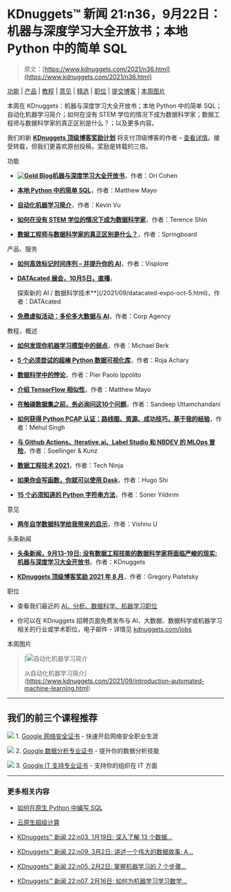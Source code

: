 # KDnuggets™ 新闻 21:n36，9月22日：机器与深度学习大全开放书；本地 Python 中的简单 SQL

> 原文：[https://www.kdnuggets.com/2021/n36.html](https://www.kdnuggets.com/2021/n36.html)

[功能](#feat) | [产品](#prod) | [教程](#tuto) | [意见](#opin) | [精选](#tops) | [职位](#jobs) | [提交博客](https://www.kdnuggets.com/news/submissions.html) | [本周图片](#imag)

本周在 KDnuggets：机器与深度学习大全开放书；本地 Python 中的简单 SQL；自动化机器学习简介；如何在没有 STEM 学位的情况下成为数据科学家；数据工程师与数据科学家的真正区别是什么？；以及更多内容。

我们的新 [**KDnuggets 顶级博客奖励计划**](https://www.kdnuggets.com/2021/04/kdnuggets-top-authors-reward-program.html) 将支付顶级博客的作者 – [查看详情](https://www.kdnuggets.com/2021/04/kdnuggets-top-authors-reward-program.html)。接受转载，但我们更喜欢原创投稿，奖励是转载的三倍。

功能

+   [**![Gold Blog](../Images/a89c16322fdfc85c554639ae1587ad2e.png)机器与深度学习大全开放书**](/2021/09/machine-deep-learning-open-book.html)，作者：Ori Cohen

+   [**本地 Python 中的简单 SQL**](/2021/09/easy-sql-native-python.html)，作者：Matthew Mayo

+   [**自动化机器学习简介**](/2021/09/introduction-automated-machine-learning.html)，作者：Kevin Vu

+   [**如何在没有 STEM 学位的情况下成为数据科学家**](/2021/09/data-scientist-without-stem-degree.html)，作者：Terence Shin

+   [**数据工程师与数据科学家的真正区别是什么？**](/2021/09/springboard-difference-data-engineers-data-scientists.html)，作者：Springboard

产品、服务

+   [**如何高效标记时间序列 – 并提升你的 AI**](/2021/09/visplore-label-time-series-efficiently.html)，作者：Visplore

+   [**DATAcated 展会，10月5日，直播**](/2021/09/datacated-expo-oct-5.html)，

    探索新的 AI / 数据科学技术**](/2021/09/datacated-expo-oct-5.html)，作者：DATAcated

+   [**免费虚拟活动：多伦多大数据与 AI**](/2021/09/corp-agency-virtual-event-big-data-ai-toronto.html)，作者：Corp Agency

教程，概述

+   [**如何发现你机器学习模型中的弱点**](/2021/09/weaknesses-machine-learning-models.html)，作者：Michael Berk

+   [**5 个必须尝试的超棒 Python 数据可视化库**](/2021/09/5-awesome-data-visualization-libraries-python.html)，作者：Roja Achary

+   [**数据科学中的悖论**](/2021/09/paradoxes-data-science.html)，作者：Pier Paolo Ippolito

+   [**介绍 TensorFlow 相似性**](/2021/09/introducing-tensorflow-similarity.html)，作者：Matthew Mayo

+   [**在触碰数据集之前，务必询问这10个问题**](/2021/09/dataset-asking-10-questions.html)，作者：Sandeep Uttamchandani

+   [**如何获得 Python PCAP 认证：路线图、资源、成功技巧，基于我的经验**](/2021/09/python-pcap-certification-roadmap-resources.html)，作者：Mehul Singh

+   [**与 Github Actions、Iterative.ai、Label Studio 和 NBDEV 的 MLOps 冒险**](/2021/09/adventures-mlops-github-actions-iterative-ai-label-studio-and-nbdev.html)，作者：Soellinger & Kunz

+   [**数据工程技术 2021**](/2021/09/data-engineering-technologies-2021.html)，作者：Tech Ninja

+   [**如果你会写函数，你就可以使用 Dask**](/2021/09/write-functions-use-dask.html)，作者：Hugo Shi

+   [**15 个必须知道的 Python 字符串方法**](/2021/09/15-must-know-python-string-methods.html)，作者：Soner Yıldırım

意见

+   [**两年自学数据科学给我带来的启示**](/2021/09/2-years-self-teaching-data-science.html)，作者：Vishnu U

头条新闻

+   [**头条新闻，9月13-19日: 没有数据工程技能的数据科学家将面临严峻的现实; 机器与深度学习大全开放书**](/2021/09/top-news-week-0913-0919.html)，作者：KDnuggets

+   [**KDnuggets 顶级博客奖励 2021 年 8 月**](/2021/09/top-blogs-rewards-aug.html)，作者：Gregory Piatetsky

职位

+   查看我们最近的 [AI、分析、数据科学、机器学习职位](/jobs/index.html)

+   你可以在 KDnuggets 招聘页面免费发布与 AI、大数据、数据科学或机器学习相关的行业或学术职位，电子邮件 - 详情见 [kdnuggets.com/jobs](/jobs/index.html)

本周图片

> [![自动化机器学习简介](../Images/074d8c81b28f478488124e78f219a941.png)
> 
> 从自动化机器学习简介](https://www.kdnuggets.com/2021/09/introduction-automated-machine-learning.html)

* * *

## 我们的前三个课程推荐

![](../Images/0244c01ba9267c002ef39d4907e0b8fb.png) 1\. [Google 网络安全证书](https://www.kdnuggets.com/google-cybersecurity) - 快速开启网络安全职业生涯

![](../Images/e225c49c3c91745821c8c0368bf04711.png) 2\. [Google 数据分析专业证书](https://www.kdnuggets.com/google-data-analytics) - 提升你的数据分析技能

![](../Images/0244c01ba9267c002ef39d4907e0b8fb.png) 3\. [Google IT 支持专业证书](https://www.kdnuggets.com/google-itsupport) - 支持你的组织在 IT 方面

* * *

### 更多相关内容

+   [如何在原生 Python 中编写 SQL](https://www.kdnuggets.com/2022/02/easy-sql-native-python.html)

+   [云原生超级计算](https://www.kdnuggets.com/2022/03/nvidia-cloud-native-super-computing.html)

+   [KDnuggets™ 新闻 22:n03, 1月19日: 深入了解 13 个数据…](https://www.kdnuggets.com/2022/n03.html)

+   [KDnuggets™ 新闻 22:n09, 3月2日: 讲述一个伟大的数据故事: A…](https://www.kdnuggets.com/2022/n09.html)

+   [KDnuggets™ 新闻 22:n05, 2月2日: 掌握机器学习的 7 个步骤…](https://www.kdnuggets.com/2022/n05.html)

+   [KDnuggets™ 新闻 22:n07, 2月16日: 如何为机器学习学习数学…](https://www.kdnuggets.com/2022/n07.html)
